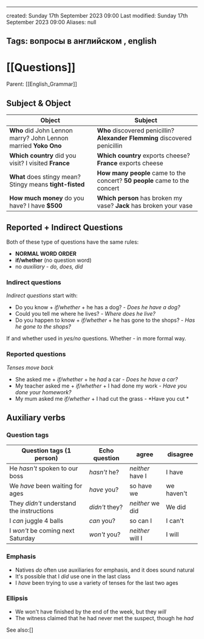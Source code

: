 

---
created: Sunday 17th September 2023 09:00
Last modified: Sunday 17th September 2023 09:00
Aliases: null

Tags: вопросы в английском ,  english
---

# [[Questions]]

Parent: [[English_Grammar]]

## Subject & Object

 | Object                                                          | Subject                                                                     |
 | --------------------------------------------------------------- | --------------------------------------------------------------------------- |
 | **Who** did John Lennon marry? John Lennon married **Yoko Ono** | **Who** discovered penicillin? **Alexander Flemming** discovered penicillin |
 | **Which country** did you visit?  I visited **France**          | **Which country** exports cheese? **France** exports cheese                 |
 | **What** does stingy mean? Stingy means **tight-fisted**            | **How many people** came to the concert? **50 people** came to the concert  |
 | **How much money** do you have? I have **$500**                     | **Which person** has broken my vase? **Jack** has broken your vase                                                                            |


## Reported + Indirect Questions 

Both of these type of questions have the same rules:
- **NORMAL WORD ORDER**
- **if/whether** (no question word)
- no *auxiliary* - *do, does, did*
### Indirect questions

*Indirect questions* start with:
- Do you know + *if/whether* + he has a dog? - *Does he have a dog?*
- Could you tell me  where he lives? - *Where does he live?*
- Do you happen to know + *if/whether* + he has gone to the shops? - *Has he gone to the shops?*

If and whether used in *yes/no* questions. Whether - in more formal way.

### Reported questions
*Tenses move back*

- She asked me + *if/whether* + he *had* a car - *Does he have a car?*
- My teacher asked me + *if/whether* + I had done my work  - *Have you done your homework?*
- My mum asked  me *if/whether* + I had cut the grass - *Have you cut *


## Auxiliary verbs
### Question tags

| Question tags (1 person)                  | Echo question  | agree            | disagree   |
| ----------------------------------------- | -------------- | ---------------- | ---------- |
| He *hasn't* spoken to our boss            | *hasn't* he?   | *neither* have I | I have     |
| We *have* been waiting for ages           | *have* you?    | so have we       | we haven't |
| They *didn't* understand the instructions | *didn't* they? | *neither* we did | We did     |
| I *can* juggle 4 balls                    | *can* you?     | so can I         | I can't    |
| I *won't* be coming next Saturday         | *won't* you?   | *neither* will I | I will     | 


### Emphasis

- Natives *do* often use auxiliaries for emphasis, and it does sound natural
- It's possible that I *did* use one in the last class
- I *have* been trying to use a variety of tenses for the last two ages

### Ellipsis
- We won't have finished by the end of the week, but they *will*
- The witness claimed that he had never met the suspect, though he *had*

See also:[]
